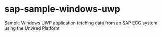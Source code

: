 # sap-sample-windows-uwp
Sample Windows UWP application fetching data from an SAP ECC system using the Unvired Platform
